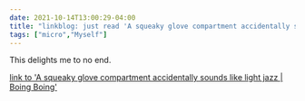 ```yaml
---
date: 2021-10-14T13:00:29-04:00
title: "linkblog: just read 'A squeaky glove compartment accidentally sounds like light jazz | Boing Boing'"
tags: ["micro","Myself"]
---
```

This delights me to no end.
 
[link to 'A squeaky glove compartment accidentally sounds like light jazz | Boing Boing'](https://boingboing.net/2021/10/14/a-squeaky-glove-compartment-accidentally-sounds-like-light-jazz.html?utm_source=rss)
